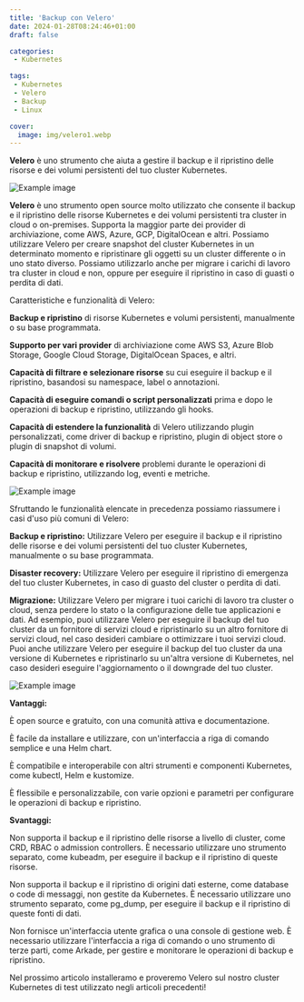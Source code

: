 ```yaml
---
title: 'Backup con Velero'
date: 2024-01-28T08:24:46+01:00
draft: false

categories:
 - Kubernetes

tags:
 - Kubernetes
 - Velero
 - Backup
 - Linux

cover:
  image: img/velero1.webp
---
```


**Velero** è uno strumento che aiuta a gestire il backup e il ripristino delle risorse e dei volumi persistenti del tuo cluster Kubernetes.

![Example image](/img/velero2.webp#center)


**Velero** è uno strumento open source molto utilizzato che consente il backup e il ripristino delle risorse Kubernetes e dei volumi persistenti tra cluster in cloud o on-premises. Supporta la maggior parte dei provider di archiviazione, come AWS, Azure, GCP, DigitalOcean e altri. 
Possiamo utilizzare Velero per creare snapshot del cluster Kubernetes in un determinato momento e ripristinare gli oggetti su un cluster differente o in uno stato diverso. Possiamo utilizzarlo anche per migrare i carichi di lavoro tra cluster in cloud e non, oppure per eseguire il ripristino in caso di guasti o perdita di dati.


Caratteristiche e funzionalità di Velero:

**Backup e ripristino** di risorse Kubernetes e volumi persistenti, manualmente o su base programmata.

**Supporto per vari provider** di archiviazione come AWS S3, Azure Blob Storage, Google Cloud Storage, DigitalOcean Spaces, e altri.

**Capacità di filtrare e selezionare risorse** su cui eseguire il backup e il ripristino, basandosi su namespace, label o annotazioni.

**Capacità di eseguire comandi o script personalizzati** prima e dopo le operazioni di backup e ripristino, utilizzando gli hooks.

**Capacità di estendere la funzionalità** di Velero utilizzando plugin personalizzati, come driver di backup e ripristino, plugin di object store o plugin di snapshot di volumi.

**Capacità di monitorare e risolvere** problemi durante le operazioni di backup e ripristino, utilizzando log, eventi e metriche.

![Example image](/img/velero2.webp#center)

Sfruttando le funzionalità elencate in precedenza possiamo riassumere i casi d'uso più comuni di Velero:

**Backup e ripristino:** Utilizzare Velero per eseguire il backup e il ripristino delle risorse e dei volumi persistenti del tuo cluster Kubernetes, manualmente o su base programmata.

**Disaster recovery:** Utilizzare Velero per eseguire il ripristino di emergenza del tuo cluster Kubernetes, in caso di guasto del cluster o perdita di dati.

**Migrazione:** Utilizzare Velero per migrare i tuoi carichi di lavoro tra cluster o cloud, senza perdere lo stato o la configurazione delle tue applicazioni e dati. Ad esempio, puoi utilizzare Velero per eseguire il backup del tuo cluster da un fornitore di servizi cloud e ripristinarlo su un altro fornitore di servizi cloud, nel caso desideri cambiare o ottimizzare i tuoi servizi cloud. Puoi anche utilizzare Velero per eseguire il backup del tuo cluster da una versione di Kubernetes e ripristinarlo su un'altra versione di Kubernetes, nel caso desideri eseguire l'aggiornamento o il downgrade del tuo cluster.


![Example image](/img/velero3.webp#center)


**Vantaggi:**

È open source e gratuito, con una comunità attiva e documentazione.

È facile da installare e utilizzare, con un'interfaccia a riga di comando semplice e una Helm chart.

È compatibile e interoperabile con altri strumenti e componenti Kubernetes, come kubectl, Helm e kustomize.

È flessibile e personalizzabile, con varie opzioni e parametri per configurare le operazioni di backup e ripristino.

**Svantaggi:**

Non supporta il backup e il ripristino delle risorse a livello di cluster, come CRD, RBAC o admission controllers. È necessario utilizzare uno strumento separato, come kubeadm, per eseguire il backup e il ripristino di queste risorse.

Non supporta il backup e il ripristino di origini dati esterne, come database o code di messaggi, non gestite da Kubernetes. È necessario utilizzare uno strumento separato, come pg_dump, per eseguire il backup e il ripristino di queste fonti di dati.

Non fornisce un'interfaccia utente grafica o una console di gestione web. È necessario utilizzare l'interfaccia a riga di comando o uno strumento di terze parti, come Arkade, per gestire e monitorare le operazioni di backup e ripristino.


Nel prossimo articolo installeramo e proveremo Velero sul nostro cluster Kubernetes di test utilizzato negli articoli precedenti!
